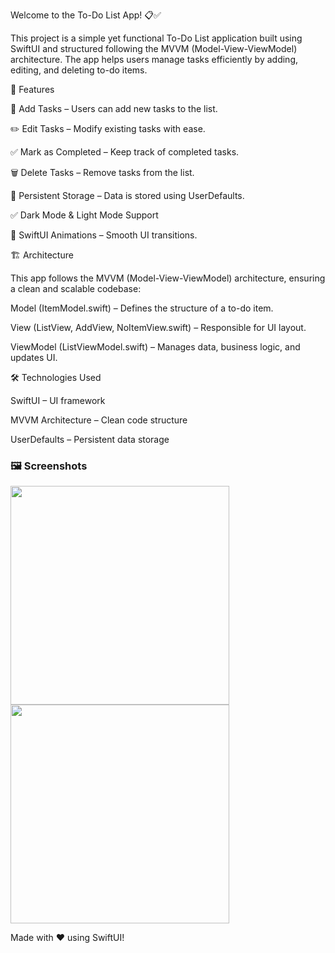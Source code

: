 Welcome to the To-Do List App! 📋✅

This project is a simple yet functional To-Do List application built using SwiftUI and structured following the MVVM (Model-View-ViewModel) architecture. The app helps users manage tasks efficiently by adding, editing, and deleting to-do items.

📌 Features

📝 Add Tasks – Users can add new tasks to the list.

✏️ Edit Tasks – Modify existing tasks with ease.

✅ Mark as Completed – Keep track of completed tasks.

🗑 Delete Tasks – Remove tasks from the list.

💾 Persistent Storage – Data is stored using UserDefaults.

✅ Dark Mode & Light Mode Support

🎨 SwiftUI Animations – Smooth UI transitions.


🏗 Architecture

This app follows the MVVM (Model-View-ViewModel) architecture, ensuring a clean and scalable codebase:

Model (ItemModel.swift) – Defines the structure of a to-do item.

View (ListView, AddView, NoItemView.swift) – Responsible for UI layout.

ViewModel (ListViewModel.swift) – Manages data, business logic, and updates UI.


🛠 Technologies Used

SwiftUI – UI framework

MVVM Architecture – Clean code structure

UserDefaults – Persistent data storage


### 🖼️ Screenshots  


<img src="https://github.com/user-attachments/assets/bde07689-8481-4480-bdb4-71c440218eae" width="350"/>
<img src="https://github.com/user-attachments/assets/cfd3a312-ed30-4463-bc57-5112432a9d3c" width="350"/>

Made with ❤️ using SwiftUI!
